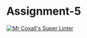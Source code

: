 # Assignment-5
[![Mr Coxall's Super Linter](https://github.com/ICS3U-C-Programming-Serge-H/Assignment-5/workflows/Mr%20Coxall's%20Super%20Linter/badge.svg)](https://github.com/ICS3U-C-Programming-Serge-H/Assignment-5/actions/)
